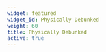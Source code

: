 ```yaml
---
widget: featured
widget_id: Physically Debunked
weight: 60
title: Physically Debunked
active: true
---
```

